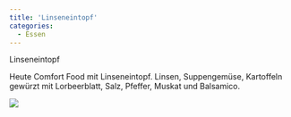```yaml
---
title: 'Linseneintopf'
categories:
  - Essen
---
```


Linseneintopf

Heute Comfort Food mit Linseneintopf.
Linsen, Suppengemüse, Kartoffeln gewürzt mit Lorbeerblatt, Salz, Pfeffer, Muskat und Balsamico.

![](..\..\.\assets\2021-02-12-linseneintopf\1.jpg)
